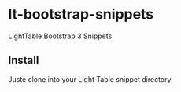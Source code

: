 lt-bootstrap-snippets
=====================

LightTable Bootstrap 3 Snippets

Install
-------

Juste clone into your Light Table snippet directory.

